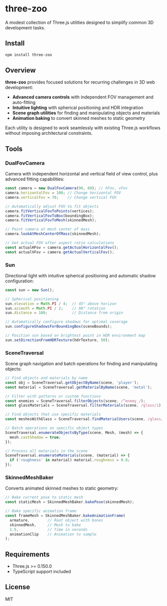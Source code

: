 # three-zoo

A modest collection of Three.js utilities designed to simplify common 3D development tasks.

## Install

```bash
npm install three-zoo
```

## Overview

**three-zoo** provides focused solutions for recurring challenges in 3D web development:

- **Advanced camera controls** with independent FOV management and auto-fitting
- **Intuitive lighting** with spherical positioning and HDR integration
- **Scene graph utilities** for finding and manipulating objects and materials
- **Animation baking** to convert skinned meshes to static geometry

Each utility is designed to work seamlessly with existing Three.js workflows without imposing architectural constraints.

## Tools

### DualFovCamera

Camera with independent horizontal and vertical field of view control, plus advanced fitting capabilities:

```typescript
const camera = new DualFovCamera(90, 60); // hFov, vFov
camera.horizontalFov = 100; // Change horizontal FOV
camera.verticalFov = 70;    // Change vertical FOV

// Automatically adjust FOV to fit objects
camera.fitVerticalFovToPoints(vertices);
camera.fitVerticalFovToBox(boundingBox);
camera.fitVerticalFovToMesh(skinnedMesh);

// Point camera at mesh center of mass
camera.lookAtMeshCenterOfMass(skinnedMesh);

// Get actual FOV after aspect ratio calculations
const actualHFov = camera.getActualHorizontalFov();
const actualVFov = camera.getActualVerticalFov();
```

### Sun

Directional light with intuitive spherical positioning and automatic shadow configuration:

```typescript
const sun = new Sun();

// Spherical positioning
sun.elevation = Math.PI / 4;  // 45° above horizon
sun.azimuth = Math.PI / 2;    // 90° rotation
sun.distance = 100;           // Distance from origin

// Automatically configure shadows for optimal coverage
sun.configureShadowsForBoundingBox(sceneBounds);

// Position sun based on brightest point in HDR environment map
sun.setDirectionFromHDRTexture(hdrTexture, 50);
```

### SceneTraversal

Scene graph navigation and batch operations for finding and manipulating objects:

```typescript
// Find objects and materials by name
const obj = SceneTraversal.getObjectByName(scene, 'player');
const material = SceneTraversal.getMaterialByName(scene, 'metal');

// Filter with patterns or custom functions
const enemies = SceneTraversal.filterObjects(scene, /^enemy_/);
const glassMaterials = SceneTraversal.filterMaterials(scene, /glass/i);

// Find objects that use specific materials
const meshesWithGlass = SceneTraversal.findMaterialUsers(scene, /glass/i);

// Batch operations on specific object types
SceneTraversal.enumerateObjectsByType(scene, Mesh, (mesh) => {
  mesh.castShadow = true;
});

// Process all materials in the scene
SceneTraversal.enumerateMaterials(scene, (material) => {
  if ('roughness' in material) material.roughness = 0.8;
});
```

### SkinnedMeshBaker

Converts animated skinned meshes to static geometry:

```typescript
// Bake current pose to static mesh
const staticMesh = SkinnedMeshBaker.bakePose(skinnedMesh);

// Bake specific animation frame
const frameMesh = SkinnedMeshBaker.bakeAnimationFrame(
  armature,        // Root object with bones
  skinnedMesh,     // Mesh to bake
  1.5,             // Time in seconds
  animationClip    // Animation to sample
);
```

## Requirements

- Three.js >= 0.150.0
- TypeScript support included

## License

MIT
